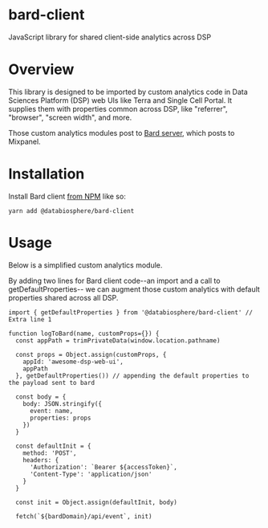 # bard-client
JavaScript library for shared client-side analytics across DSP

# Overview

This library is designed to be imported by custom analytics code in Data
Sciences Platform (DSP) web UIs like Terra and Single Cell Portal.  It supplies
them with properties common across DSP, like "referrer", "browser",
"screen width", and more.

Those custom analytics modules post to
[Bard server](https://github.com/DataBiosphere/bard), which posts to Mixpanel.

# Installation

Install Bard client [from NPM](https://www.npmjs.com/package/@databiosphere/bard-client) like so:

```
yarn add @databiosphere/bard-client
```

# Usage

Below is a simplified custom analytics module.

By adding two lines for Bard client code--an import and a call to getDefaultProperties-- we can augment those custom
analytics with default properties shared across all DSP.

```
import { getDefaultProperties } from '@databiosphere/bard-client' // Extra line 1

function logToBard(name, customProps={}) {
  const appPath = trimPrivateData(window.location.pathname)

  const props = Object.assign(customProps, {
    appId: 'awesome-dsp-web-ui',
    appPath
  }, getDefaultProperties()) // appending the default properties to the payload sent to bard

  const body = {
    body: JSON.stringify({
      event: name,
      properties: props
    })
  }

  const defaultInit = {
    method: 'POST',
    headers: {
      'Authorization': `Bearer ${accessToken}`,
      'Content-Type': 'application/json'
    }
  }

  const init = Object.assign(defaultInit, body)

  fetch(`${bardDomain}/api/event`, init)

```
